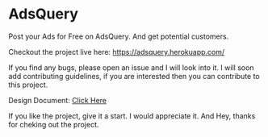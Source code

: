 # AdsQuery
Post your Ads for Free on AdsQuery. And get potential customers.

Checkout the project live here: https://adsquery.herokuapp.com/

If you find any bugs, please open an issue and I will look into it.
I will soon add contributing guidelines, if you are interested then you can
contribute to this project.

Design Document: [Click Here](https://docs.google.com/document/d/1_yC6jbTiLdDJ4NZzBMGIoTk89NVp31DQX85guvLpu4A/edit?usp=sharing)

If you like the project, give it a start. I would appreciate it. And Hey, thanks for
cheking out the project.